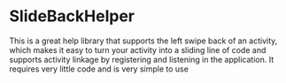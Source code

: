 # SlideBackHelper
This is a great help library that supports the left swipe back of an activity, which makes it easy to turn your activity into a sliding line of code and supports activity linkage by registering and listening in the application. It requires very little code and is very simple to use
